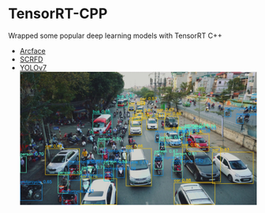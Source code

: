 # TensorRT-CPP
Wrapped some popular deep learning models with TensorRT C++
- [Arcface](Arcface)
- [SCRFD](SCRFD)
- [YOLOv7](YOLOv7)
![alt text](YOLOv7/Python/output/result-640.jpg)
